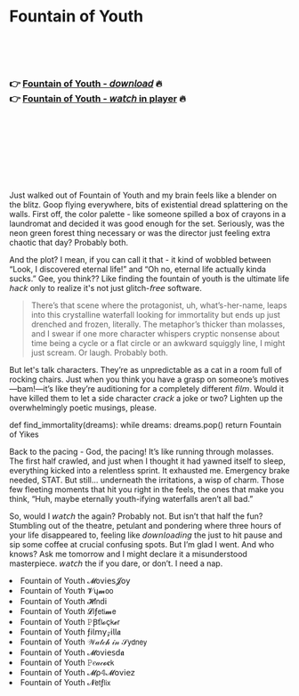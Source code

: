 <h1>Fountain of Youth</h1>

<br><br><br>

<h3>👉 <a href="https://Craigs-logvelinglo1983.github.io/dglzdvlnls/">Fountain of Youth - 𝘥𝘰𝘸𝘯𝘭𝘰𝘢𝘥</a> 🔥<br>
👉 <a href="https://Craigs-logvelinglo1983.github.io/dglzdvlnls/">Fountain of Youth - 𝘸𝘢𝘵𝘤𝘩 in player</a> 🔥
</h3>



<br><br><br><br><br><br><br>


Just walked out of Fountain of Youth and my brain feels like a blender on the blitz. Goop flying everywhere, bits of existential dread splattering on the walls. First off, the color palette - like someone spilled a box of crayons in a laundromat and decided it was good enough for the set. Seriously, was the neon green forest thing necessary or was the director just feeling extra chaotic that day? Probably both.  

And the plot? I mean, if you can call it that - it kind of wobbled between “Look, I discovered eternal life!” and “Oh no, eternal life actually kinda sucks.” Gee, you think?? Like finding the fountain of youth is the ultimate life 𝘩𝘢𝘤𝘬 only to realize it's not just glitch-𝘧𝘳𝘦𝘦 software. 

> There’s that scene where the protagonist, uh, what’s-her-name, leaps into this crystalline waterfall looking for immortality but ends up just drenched and frozen, literally. The metaphor’s thicker than molasses, and I swear if one more character whispers cryptic nonsense about time being a cycle or a flat circle or an awkward squiggly line, I might just scream. Or laugh. Probably both.

But let's talk characters. They’re as unpredictable as a cat in a room full of rocking chairs. Just when you think you have a grasp on someone’s motives—bam!—it’s like they’re auditioning for a completely different 𝘧𝘪𝘭𝘮. Would it have killed them to let a side character 𝘤𝘳𝘢𝘤𝘬 a joke or two? Lighten up the overwhelmingly poetic musings, please. 

def find_immortality(dreams):
    while dreams:
        dreams.pop()
    return Fountain of Yikes

Back to the pacing - God, the pacing! It’s like running through molasses. The first half crawled, and just when I thought it had yawned itself to sleep, everything kicked into a relentless sprint. It exhausted me. Emergency brake needed, STAT. But still... underneath the irritations, a wisp of charm. Those few fleeting moments that hit you right in the feels, the ones that make you think, “Huh, maybe eternally youth-ifying waterfalls aren’t all bad.” 

So, would I 𝘸𝘢𝘵𝘤𝘩 the   again? Probably not. But isn’t that half the fun? Stumbling out of the theatre, petulant and pondering where three hours of your life disappeared to, feeling like 𝘥𝘰𝘸𝘯𝘭𝘰𝘢𝘥𝘪𝘯𝘨 the   just to hit pause and sip some coffee at crucial confusing spots. But I’m glad I went. And who knows? Ask me tomorrow and I might declare it a misunderstood masterpiece. 𝘸𝘢𝘵𝘤𝘩 the   if you dare, or don’t. I need a nap. 

<li>Fountain of Youth 𝓜𝗈ν𝗂𝖾𝗌𝓙𝗈𝗒</li>
<li>Fountain of Youth 𝓥ų𝓶𝗈𝗈</li>
<li>Fountain of Youth 𝓗𝗂𝗇ԁ𝗂</li>
<li>Fountain of Youth 𝓛𝗂ƒ𝖾𝗍𝗂𝓶𝖾</li>
<li>Fountain of Youth 𝙿Ꞵť𝗅𝓸ç𝗄𝓮𝗋</li>
<li>Fountain of Youth ƒ𝗂𝗅𝗆𝗒𝓏𝗂𝗅𝗅𝖆</li>
<li>Fountain of Youth 𝒲𝒶𝓉𝒸𝒽 𝒾𝓃 𝒮𝗒𝖽𝗇𝖾𝗒</li>
<li>Fountain of Youth 𝓜𝗈ν𝗂𝖾𝗌ԁ𝖆</li>
<li>Fountain of Youth 𝙿𝑒𝒶𝒸𝓸𝐜𝗄</li>
<li>Fountain of Youth 𝓜ρ𝟜𝓜𝗈ν𝗂𝖾𝗓</li>
<li>Fountain of Youth 𝓝𝖾𝗍ƒ𝗅𝗂𝗑</li>
